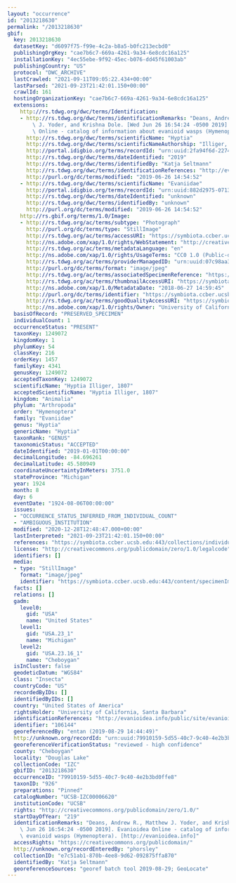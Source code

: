 ```yaml
---
layout: "occurrence"
id: "2013218630"
permalink: "/2013218630"
gbif:
  key: 2013218630
  datasetKey: "d6097f75-f99e-4c2a-b8a5-b0fc213ecbd0"
  publishingOrgKey: "cae7b6c7-669a-4261-9a34-6e8cdc16a125"
  installationKey: "4ec55ebe-9f92-45ec-b076-dd45f61003ab"
  publishingCountry: "US"
  protocol: "DWC_ARCHIVE"
  lastCrawled: "2021-09-11T09:05:22.434+00:00"
  lastParsed: "2021-09-23T21:42:01.150+00:00"
  crawlId: 161
  hostingOrganizationKey: "cae7b6c7-669a-4261-9a34-6e8cdc16a125"
  extensions:
    http://rs.tdwg.org/dwc/terms/Identification:
    - http://rs.tdwg.org/dwc/terms/identificationRemarks: "Deans, Andrew R., Matthew\
        \ J. Yoder, and Krishna Dole. [Wed Jun 26 16:54:24 -0500 2019]. Evanioidea\
        \ Online - catalog of information about evanioid wasps (Hymenoptera). [http://evanioidea.info]"
      http://rs.tdwg.org/dwc/terms/scientificName: "Hyptia"
      http://rs.tdwg.org/dwc/terms/scientificNameAuthorship: "Illiger, 1807"
      http://portal.idigbio.org/terms/recordId: "urn:uuid:2fa94f6d-2274-4c10-9683-cc52abe9909e"
      http://rs.tdwg.org/dwc/terms/dateIdentified: "2019"
      http://rs.tdwg.org/dwc/terms/identifiedBy: "Katja Seltmann"
      http://rs.tdwg.org/dwc/terms/identificationReferences: "http://evanioidea.info/public/site/evanioidea/home"
      http://purl.org/dc/terms/modified: "2019-06-26 14:54:52"
    - http://rs.tdwg.org/dwc/terms/scientificName: "Evaniidae"
      http://portal.idigbio.org/terms/recordId: "urn:uuid:882d2975-0713-45e2-8fa6-7ba9a1ce4928"
      http://rs.tdwg.org/dwc/terms/dateIdentified: "unknown"
      http://rs.tdwg.org/dwc/terms/identifiedBy: "unknown"
      http://purl.org/dc/terms/modified: "2019-06-26 14:54:52"
    http://rs.gbif.org/terms/1.0/Image:
    - http://rs.tdwg.org/ac/terms/subtype: "Photograph"
      http://purl.org/dc/terms/type: "StillImage"
      http://rs.tdwg.org/ac/terms/accessURI: "https://symbiota.ccber.ucsb.edu:443/content/specimenImages/UCSB_IZC/UCSB-IZC00006/UCSB-IZC00006620.jpg"
      http://ns.adobe.com/xap/1.0/rights/WebStatement: "http://creativecommons.org/publicdomain/zero/1.0/"
      http://rs.tdwg.org/ac/terms/metadataLanguage: "en"
      http://ns.adobe.com/xap/1.0/rights/UsageTerms: "CC0 1.0 (Public-domain)"
      http://rs.tdwg.org/ac/terms/providerManagedID: "urn:uuid:07c98aa3-42b4-4c16-bc79-ab3f0bb8a171"
      http://purl.org/dc/terms/format: "image/jpeg"
      http://rs.tdwg.org/ac/terms/associatedSpecimenReference: "https://symbiota.ccber.ucsb.edu:443/collections/individual/index.php?occid=106144"
      http://rs.tdwg.org/ac/terms/thumbnailAccessURI: "https://symbiota.ccber.ucsb.edu:443/content/specimenImages/UCSB_IZC/UCSB-IZC00006/UCSB-IZC00006620_tn.jpg"
      http://ns.adobe.com/xap/1.0/MetadataDate: "2018-06-27 14:59:45"
      http://purl.org/dc/terms/identifier: "https://symbiota.ccber.ucsb.edu:443/content/specimenImages/UCSB_IZC/UCSB-IZC00006/UCSB-IZC00006620.jpg"
      http://rs.tdwg.org/ac/terms/goodQualityAccessURI: "https://symbiota.ccber.ucsb.edu:443/content/specimenImages/UCSB_IZC/UCSB-IZC00006/UCSB-IZC00006620.jpg"
      http://ns.adobe.com/xap/1.0/rights/Owner: "University of California, Santa Barbara"
  basisOfRecord: "PRESERVED_SPECIMEN"
  individualCount: 1
  occurrenceStatus: "PRESENT"
  taxonKey: 1249072
  kingdomKey: 1
  phylumKey: 54
  classKey: 216
  orderKey: 1457
  familyKey: 4341
  genusKey: 1249072
  acceptedTaxonKey: 1249072
  scientificName: "Hyptia Illiger, 1807"
  acceptedScientificName: "Hyptia Illiger, 1807"
  kingdom: "Animalia"
  phylum: "Arthropoda"
  order: "Hymenoptera"
  family: "Evaniidae"
  genus: "Hyptia"
  genericName: "Hyptia"
  taxonRank: "GENUS"
  taxonomicStatus: "ACCEPTED"
  dateIdentified: "2019-01-01T00:00:00"
  decimalLongitude: -84.696261
  decimalLatitude: 45.580949
  coordinateUncertaintyInMeters: 3751.0
  stateProvince: "Michigan"
  year: 1924
  month: 8
  day: 6
  eventDate: "1924-08-06T00:00:00"
  issues:
  - "OCCURRENCE_STATUS_INFERRED_FROM_INDIVIDUAL_COUNT"
  - "AMBIGUOUS_INSTITUTION"
  modified: "2020-12-28T12:48:47.000+00:00"
  lastInterpreted: "2021-09-23T21:42:01.150+00:00"
  references: "https://symbiota.ccber.ucsb.edu:443/collections/individual/index.php?occid=106144"
  license: "http://creativecommons.org/publicdomain/zero/1.0/legalcode"
  identifiers: []
  media:
  - type: "StillImage"
    format: "image/jpeg"
    identifier: "https://symbiota.ccber.ucsb.edu:443/content/specimenImages/UCSB_IZC/UCSB-IZC00006/UCSB-IZC00006620.jpg"
  facts: []
  relations: []
  gadm:
    level0:
      gid: "USA"
      name: "United States"
    level1:
      gid: "USA.23_1"
      name: "Michigan"
    level2:
      gid: "USA.23.16_1"
      name: "Cheboygan"
  isInCluster: false
  geodeticDatum: "WGS84"
  class: "Insecta"
  countryCode: "US"
  recordedByIDs: []
  identifiedByIDs: []
  country: "United States of America"
  rightsHolder: "University of California, Santa Barbara"
  identificationReferences: "http://evanioidea.info/public/site/evanioidea/home"
  identifier: "106144"
  georeferencedBy: "entan (2019-08-29 14:44:49)"
  http://unknown.org/recordId: "urn:uuid:79910159-5d55-40c7-9c40-4e2b3bd0ffe8"
  georeferenceVerificationStatus: "reviewed - high confidence"
  county: "Cheboygan"
  locality: "Douglas Lake"
  collectionCode: "IZC"
  gbifID: "2013218630"
  occurrenceID: "79910159-5d55-40c7-9c40-4e2b3bd0ffe8"
  taxonID: "926"
  preparations: "Pinned"
  catalogNumber: "UCSB-IZC00006620"
  institutionCode: "UCSB"
  rights: "http://creativecommons.org/publicdomain/zero/1.0/"
  startDayOfYear: "219"
  identificationRemarks: "Deans, Andrew R., Matthew J. Yoder, and Krishna Dole. [Wed\
    \ Jun 26 16:54:24 -0500 2019]. Evanioidea Online - catalog of information about\
    \ evanioid wasps (Hymenoptera). [http://evanioidea.info]"
  accessRights: "https://creativecommons.org/publicdomain/"
  http://unknown.org/recordEnteredBy: "phorsley"
  collectionID: "e7c51ab1-870b-4ee8-9d62-092875ffa870"
  identifiedBy: "Katja Seltmann"
  georeferenceSources: "georef batch tool 2019-08-29; GeoLocate"
---
```

